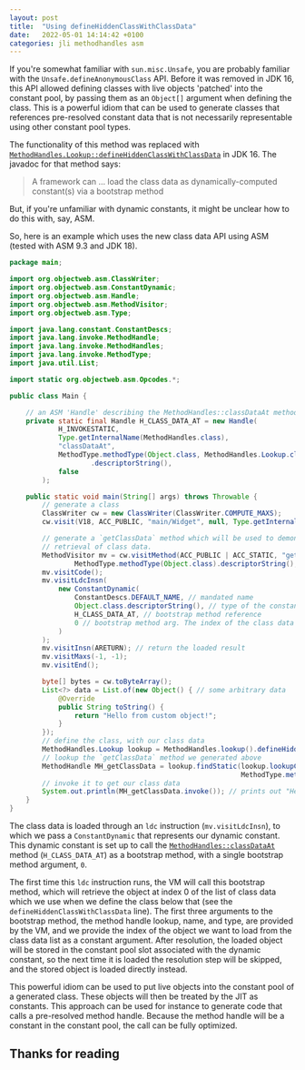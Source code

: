 ```yaml
---
layout: post
title:  "Using defineHiddenClassWithClassData"
date:   2022-05-01 14:14:42 +0100
categories: jli methodhandles asm
---
```


If you're somewhat familiar with `sun.misc.Unsafe`, you are probably familiar with the `Unsafe.defineAnonymousClass` API. Before it was removed in JDK 16, this API allowed defining classes with live objects 'patched' into the constant pool, by passing them as an `Object[]` argument when defining the class. This is a powerful idiom that can be used to generate classes that references pre-resolved constant data that is not necessarily representable using other constant pool types.

The functionality of this method was replaced with [`MethodHandles.Lookup::defineHiddenClassWithClassData`](https://docs.oracle.com/en/java/javase/18/docs/api/java.base/java/lang/invoke/MethodHandles.Lookup.html#defineHiddenClassWithClassData(byte[],java.lang.Object,boolean,java.lang.invoke.MethodHandles.Lookup.ClassOption...)) in JDK 16. The javadoc for that method says:

> A framework can ... load the class data as dynamically-computed constant(s) via a bootstrap method

But, if you're unfamiliar with dynamic constants, it might be unclear how to do this with, say, ASM.

So, here is an example which uses the new class data API using ASM (tested with ASM 9.3 and JDK 18).

```java
package main;

import org.objectweb.asm.ClassWriter;
import org.objectweb.asm.ConstantDynamic;
import org.objectweb.asm.Handle;
import org.objectweb.asm.MethodVisitor;
import org.objectweb.asm.Type;

import java.lang.constant.ConstantDescs;
import java.lang.invoke.MethodHandle;
import java.lang.invoke.MethodHandles;
import java.lang.invoke.MethodType;
import java.util.List;

import static org.objectweb.asm.Opcodes.*;

public class Main {

    // an ASM 'Handle' describing the MethodHandles::classDataAt method
    private static final Handle H_CLASS_DATA_AT = new Handle(
            H_INVOKESTATIC,
            Type.getInternalName(MethodHandles.class),
            "classDataAt",
            MethodType.methodType(Object.class, MethodHandles.Lookup.class, String.class, Class.class, int.class)
                    .descriptorString(),
            false
        );

    public static void main(String[] args) throws Throwable {
        // generate a class
        ClassWriter cw = new ClassWriter(ClassWriter.COMPUTE_MAXS);
        cw.visit(V18, ACC_PUBLIC, "main/Widget", null, Type.getInternalName(Object.class), null);

        // generate a `getClassData` method which will be used to demonstrate the 
        // retrieval of class data.
        MethodVisitor mv = cw.visitMethod(ACC_PUBLIC | ACC_STATIC, "getClassData",
                MethodType.methodType(Object.class).descriptorString(), null, null);
        mv.visitCode();
        mv.visitLdcInsn(
            new ConstantDynamic(
                ConstantDescs.DEFAULT_NAME, // mandated name
                Object.class.descriptorString(), // type of the constant
                H_CLASS_DATA_AT, // bootstrap method reference
                0 // bootstrap method arg. The index of the class data object we want to load.
            )
        );
        mv.visitInsn(ARETURN); // return the loaded result
        mv.visitMaxs(-1, -1);
        mv.visitEnd();

        byte[] bytes = cw.toByteArray();
        List<?> data = List.of(new Object() { // some arbitrary data
            @Override
            public String toString() {
                return "Hello from custom object!";
            }
        });
        // define the class, with our class data
        MethodHandles.Lookup lookup = MethodHandles.lookup().defineHiddenClassWithClassData(bytes, data, true);
        // lookup the `getClassData` method we generated above
        MethodHandle MH_getClassData = lookup.findStatic(lookup.lookupClass(), "getClassData",
                                                         MethodType.methodType(Object.class));
        // invoke it to get our class data
        System.out.println(MH_getClassData.invoke()); // prints out "Hello from custom object!"
    }
}
```

The class data is loaded through an `ldc` instruction (`mv.visitLdcInsn`), to which we pass a `ConstantDynamic` that represents our dynamic constant. This dynamic constant is set up to call the [`MethodHandles::classDataAt`](https://docs.oracle.com/en/java/javase/18/docs/api/java.base/java/lang/invoke/MethodHandles.html#classDataAt(java.lang.invoke.MethodHandles.Lookup,java.lang.String,java.lang.Class,int)) method (`H_CLASS_DATA_AT`) as a bootstrap method, with a single bootstrap method argument, `0`.

The first time this `ldc` instruction runs, the VM will call this bootstrap method, which will retrieve the object at index 0 of the list of class data which we use when we define the class below that (see the `defineHiddenClassWithClassData` line). The first three arguments to the bootstrap method, the method handle lookup, name, and type, are provided by the VM, and we provide the index of the object we want to load from the class data list as a constant argument. After resolution, the loaded object will be stored in the constant pool slot associated with the dynamic constant, so the next time it is loaded the resolution step will be skipped, and the stored object is loaded directly instead.

This powerful idiom can be used to put live objects into the constant pool of a generated class. These objects will then be treated by the JIT as constants. This approach can be used for instance to generate code that calls a pre-resolved method handle. Because the method handle will be a constant in the constant pool, the call can be fully optimized.

## Thanks for reading